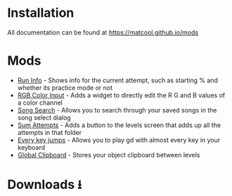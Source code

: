 # Installation
All documentation can be found at https://matcool.github.io/mods
# Mods
- [Run Info](https://github.com/matcool/small-gd-mods/releases/download/mods/run-info.dll)  - Shows info for the current attempt, such as starting % and whether its practice mode or not
- [RGB Color Input](https://github.com/matcool/small-gd-mods/releases/download/mods/rgb-color-input.dll)  - Adds a widget to directly edit the R G and B values of a color channel
- [Song Search](https://github.com/matcool/small-gd-mods/releases/download/mods/song-search.dll)  - Allows you to search through your saved songs in the song select dialog
- [Sum Attempts](https://github.com/matcool/small-gd-mods/releases/download/mods/sum-attempts.dll)  - Adds a button to the levels screen that adds up all the attempts in that folder
- [Every key jumps](https://github.com/matcool/small-gd-mods/releases/download/mods/every-key-jumps.dll)  - Allows you to play gd with almost every key in your keyboard
- [Global Clipboard](https://github.com/matcool/small-gd-mods/releases/download/mods/global-clipboard.dll)  - Stores your object clipboard between levels
# Downloads ⭳
